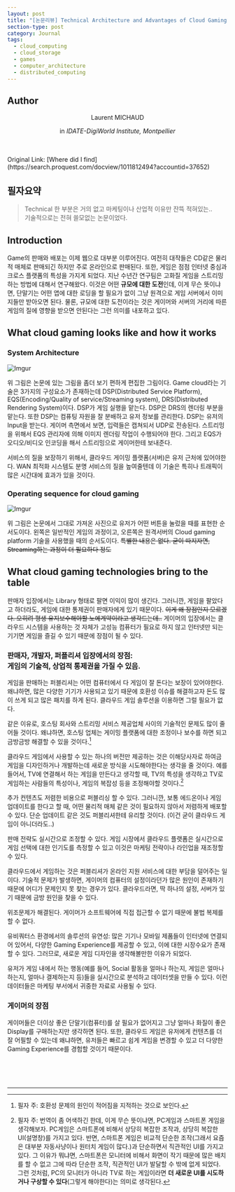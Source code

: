 ```yaml
---
layout: post
title: "[논문리뷰] Technical Architecture and Advantages of Cloud Gaming"
section-type: post
category: Journal
tags:
  - cloud_computing
  - cloud_storage
  - games
  - computer_architecture
  - distributed_computing
---
```


## Author

<p style="text-align: center;">Laurent MICHAUD</p>

<p style="text-align: center;">in <i>IDATE-DigiWorld Institute, Montpellier</i></p>
<br><br>
Original Link: [Where did I find](https://search.proquest.com/docview/1011812494?accountid=37652)

## 필자요약

> Technical 한 부분은 거의 없고 마케팅이나 산업적 이유만 잔뜩 적혀있는..<br>
> 기술적으로는 전혀 쓸모없는 논문이었다.

## Introduction

Game의 판매와 배포는 이제 웹으로 대부분 이루어진다. 여전히 대작들은 CD같은 물리적 매체로 판매되긴 하지만 주로 온라인으로 판매된다. 또한, 게임은 점점 인터넷 중심과 크로스 플랫폼의 특성을 가지게 되었다. 지난 수년간 연구팀은 고화질 게임을 스트리밍하는 방법에 대해서 연구해왔다. 이것은 어떤 **규모에 대한 도전**인데, 이게 무슨 뜻이냐면, 단말기는 어떤 앱에 대한 로딩을 할 필요가 없이 그냥 원격으로 게임 서버에서 이미지들만 받아오면 된다. 물론, 규모에 대한 도전이라는 것은 게이머와 서버의 거리에 따른 게임의 질에 영향을 받으면 안된다는 그런 의미를 내포하고 있다.

## What cloud gaming looks like and how it works

### System Architecture

![Imgur](https://i.imgur.com/Bdijv31.png)

위 그림은 논문에 있는 그림을 좀더 보기 편하게 편집한 그림이다. Game cloud라는 기술은 3가지의 구성요소가 존재하는데 DSP(Distributed Service Platform), EQS(Encoding/Quality of service/Streaming system), DRS(Distributed Rendering System)이다. DSP가 게임 실행을 맡는다. DSP은 DRS의 렌더링 부분을 맡는다. 또한 DSP는 컴퓨팅 자원을 잘 분배하고 유저 정보를 관리한다. DSP는 유저의 Input을 받는다. 게이머 측면에서 보면, 입력들은 캡쳐되서 UDP로 전송된다. 스트리밍을 위해서 EQS 관리자에 의해 이미지 렌더링 작업이 수행되어야 한다. 그리고 EQS가 오디오/비디오 인코딩을 해서 스트리밍으로 게이머한테 보내준다.

서비스의 질을 보장하기 위해서, 클라우드 게이밍 플랫폼(서버)은 유저 근처에 있어야한다. WAN 최적화 시스템도 분명 서비스의 질을 높여줄텐데 이 기술은 특히나 트래픽이 많은 시간대에 효과가 있을 것이다.

### Operating sequence for cloud gaming

![Imgur](https://i.imgur.com/0haprH3.png)

위 그림은 논문에서 그대로 가져온 사진으로 유저가 어떤 버튼을 눌렀을 때를 표현한 순서도이다. 왼쪽은 일반적인 게임의 과정이고, 오른쪽은 원격서버의 Cloud gaming platform 기술을 사용했을 때의 순서도이다. ~~특별한 내용은 없다. 굳이 따지자면, Streaming하는 과정이 더 필요하다 정도~~

## What cloud gaming technologies bring to the table

판매자 입장에서는 Library 형태로 팔면 이익이 많이 생긴다. 그러니깐, 게임을 팔았다고 하더라도, 게임에 대한 통제권이 판매자에게 있기 때문이다. ~~이게 왜 장점인지 모르겠다. 오히려 평생 유지보수해야할 노예계약이라고 생각드는데..~~ 게이머의 입장에서는 클라우드 시스템을 사용하는 것 자체가 고성능 컴퓨터가 필요로 하지 않고 인터넷만 되는 기기면 게임을 즐길 수 있기 때문에 장점이 될 수 있다.

### 판매자, 개발자, 퍼플리셔 입장에서의 장점:<br>게임의 기술적, 상업적 통제권을 가질 수 있음.

게임을 판매하는 퍼블리셔는 어떤 컴퓨터에서 다 게임이 잘 돈다는 보장이 있어야한다. 왜냐하면, 많은 다양한 기기가 사용되고 있기 때문에 호환성 이슈를 해결하고자 돈도 많이 쓰게 되고 많은 패치를 하게 된다. 클라우드 게임 솔루션을 이용하면 그럴 필요가 없다.

같은 이유로, 호스팅 회사와 스트리밍 서비스 제공업체 사이의 기술적인 문제도 많이 줄어들 것이다. 왜냐하면, 호스팅 업체는 게이밍 플랫폼에 대한 조정이나 보수를 하면 되고 금방금방 해결할 수 있을 것이다.[^1]

클라우드 게임에서 사용할 수 있는 하나의 버전만 제공하는 것은 이해당사자로 하여금 게임을 디자인하거나 개발하는데 새로운 방식을 시도해야한다는 생각을 줄 것이다. 예를 들어서, TV에 연결해서 하는 게임을 만든다고 생각할 때, TV의 특성을 생각하고 TV로 게임하는 사람들의 특성이나, 게임의 복잡성 등을 조정해야할 것이다.[^2]

추가 컨텐츠도 저렴한 비용으로 퍼블리싱 할 수 있다. 그러니깐, 보통 에드온이나 게임 업데이트를 한다고 할 때, 어떤 물리적 매체 같은 것이 필요하지 않아서 저렴하게 배포할 수 있다. 단순 업데이트 같은 것도 퍼블리셔한테 유리할 것이다. (이건 굳이 클라우드 게임이 아니더라도..)

판매 전략도 실시간으로 조정할 수 있다. 게임 시장에서 클라우드 플랫폼은 실시간으로 게임 선택에 대한 인기도를 측정할 수 있고 이것은 마케팅 전략이나 라인업을 재조정할 수 있다.

클라우드에서 게임하는 것은 퍼블리셔가 온라인 지원 서비스에 대한 부담을 덜어주는 일이다. 기술적 문제가 발생하면, 게이머의 컴퓨터의 설정이라던가 많은 원인이 존재하기 때문에 어디가 문제인지 못 찾는 경우가 있다. 클라우드라면, 딱 하나의 설정, 서버가 있기 때문에 금방 원인을 찾을 수 있다.

위조문제가 해결된다. 게이머가 소프트웨어에 직접 접근할 수 없기 때문에 불법 복제를 할 수 없다.

유비쿼터스 환경에서의 솔루션의 유연성: 많은 기기나 모바일 제품들이 인터넷에 연결되어 있어서, 다양한 Gaming Experience를 제공할 수 있고, 이에 대한 시장수요가 존재할 수 있다. 그러므로, 새로운 게임 디자인을 생각해볼만한 이유가 되었다.

유저가 게임 내에서 하는 행동(예를 들어, Social 활동을 얼마나 하는지, 게임은 얼마나 하는지, 얼마나 결제하는지 등)들을 실시간으로 분석하고 데이터셋을 만들 수 있다. 이런 데이터들은 마케팅 부서에서 귀중한 자료로 사용될 수 있다.

### 게이머의 장점

게이머들은 더이상 좋은 단말기(컴퓨터)를 살 필요가 없어지고 그냥 얼마나 화질이 좋은 Display를 구매하는지만 생각하면 된다. 또한, 클라우드 게임은 유저에게 컨텐츠를 더 잘 어필할 수 있는데 왜냐하면, 유저들은 빠르고 쉽게 게임을 변경할 수 있고 더 다양한 Gaming Experience를 경험할 것이기 때문이다.




<br>
<br>
<br>
<hr/>

[^1]: 필자 주: 호환성 문제의 원인이 적어짐을 지적하는 것으로 보인다.

[^2]: 필자 주: 번역이 좀 어색하긴 한데, 이게 무슨 뜻이냐면, PC게임과 스마트폰 게임을 생각해보자. PC게임은 스마트폰에 비해서 상당히 복잡한 조작과, 상당히 복잡한 UI(설명창)를 가지고 있다. 반면, 스마트폰 게임은 비교적 단순한 조작(그래서 요즘은 대부분 자동사냥이나 원터치 게임이 많다.)과 단순하면서 직관적인 UI를 가지고 있다. 그 이유가 뭐냐면, 스마트폰은 모니터에 비해서 화면이 작기 때문에 많은 배치를 할 수 없고 그에 따라 단순한 조작, 직관적인 UI가 발달할 수 밖에 없게 되었다. 그런 것처럼, PC의 모니터가 아니라 TV로 하는 게임이라면 **더 새로운 UI를 시도하거나 구상할 수 있다**(그렇게 해야한다)는 의미로 생각된다.
